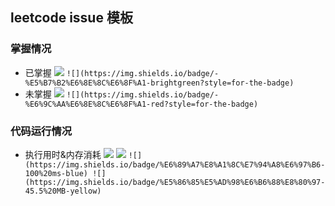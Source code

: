 ## leetcode issue 模板
### 掌握情况
- 已掌握
![](https://img.shields.io/badge/-%E5%B7%B2%E6%8E%8C%E6%8F%A1-brightgreen?style=for-the-badge)
`![](https://img.shields.io/badge/-%E5%B7%B2%E6%8E%8C%E6%8F%A1-brightgreen?style=for-the-badge)`
- 未掌握
![](https://img.shields.io/badge/-%E6%9C%AA%E6%8E%8C%E6%8F%A1-red?style=for-the-badge)
`![](https://img.shields.io/badge/-%E6%9C%AA%E6%8E%8C%E6%8F%A1-red?style=for-the-badge)`
### 代码运行情况
- 执行用时&内存消耗
![](https://img.shields.io/badge/%E6%89%A7%E8%A1%8C%E7%94%A8%E6%97%B6-100%20ms-blue) ![](https://img.shields.io/badge/%E5%86%85%E5%AD%98%E6%B6%88%E8%80%97-45.5%20MB-yellow)
`![](https://img.shields.io/badge/%E6%89%A7%E8%A1%8C%E7%94%A8%E6%97%B6-100%20ms-blue) ![](https://img.shields.io/badge/%E5%86%85%E5%AD%98%E6%B6%88%E8%80%97-45.5%20MB-yellow)`
